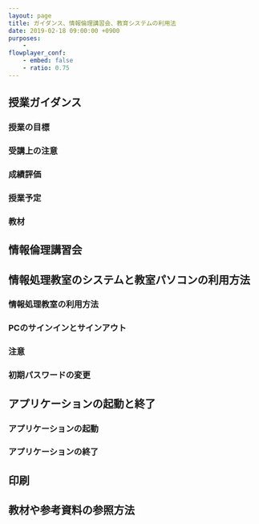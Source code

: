 ```yaml
---
layout: page
title: ガイダンス、情報倫理講習会、教育システムの利用法
date: 2019-02-18 09:00:00 +0900
purposes:
    - 
flowplayer_conf:
    - embed: false
    - ratio: 0.75
---
```



授業ガイダンス
--------------------

### 授業の目標

### 受講上の注意

### 成績評価

### 授業予定

### 教材

情報倫理講習会
--------------------

情報処理教室のシステムと教室パソコンの利用方法
--------------------

### 情報処理教室の利用方法

### PCのサインインとサインアウト

### 注意

### 初期パスワードの変更

アプリケーションの起動と終了
--------------------

### アプリケーションの起動

### アプリケーションの終了

印刷
--------------------

教材や参考資料の参照方法
--------------------